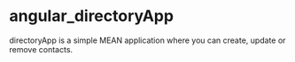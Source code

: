 # angular_directoryApp
directoryApp is a simple MEAN application where you can create, update or remove contacts.


